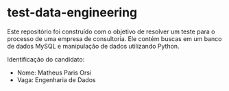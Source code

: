 # test-data-engineering
Este repositório foi construído com o objetivo de resolver um teste para o processo de uma empresa de consultoria. 
Ele contém buscas em um banco de dados MySQL e manipulação de dados utilizando Python. <br>


Identificação do candidato:
- Nome: Matheus Paris Orsi
- Vaga: Engenharia de Dados
